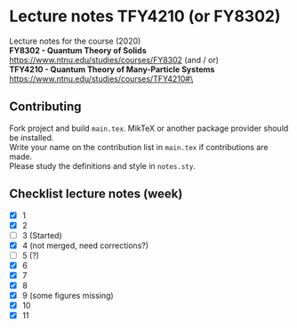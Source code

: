 # Lecture notes TFY4210 (or FY8302)

Lecture notes for the course (2020)\
**FY8302 - Quantum Theory of Solids** https://www.ntnu.edu/studies/courses/FY8302 (and / or)\
**TFY4210 - Quantum Theory of Many-Particle Systems** https://www.ntnu.edu/studies/courses/TFY4210#\

## Contributing
Fork project and build ```main.tex```. MikTeX or another package provider should be installed. \
Write your name on the contribution list in ```main.tex``` if contributions are made.\
Please study the definitions and style in ```notes.sty```.


## Checklist lecture notes (week)

- [x] 1
- [x] 2 
- [ ] 3 (Started)
- [x] 4 (not merged, need corrections?)
- [ ] 5 (?)
- [x] 6
- [x] 7 
- [x] 8 
- [x] 9 (some figures missing)
- [x] 10
- [x] 11 
